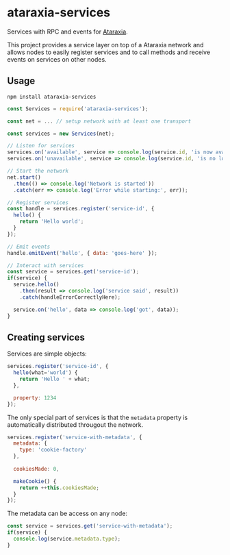 # ataraxia-services

Services with RPC and events for [Ataraxia](https://github.com/aholstenson/ataraxia).

This project provides a service layer on top of a Ataraxia network and allows
nodes to easily register services and to call methods and receive events on
services on other nodes.

## Usage

```
npm install ataraxia-services
```

```javascript
const Services = require('ataraxia-services');

const net = ... // setup network with at least one transport

const services = new Services(net);

// Listen for services
services.on('available', service => console.log(service.id, 'is now available'));
services.on('unavailable', service => console.log(service.id, 'is no longer available'));

// Start the network
net.start()
  .then(() => console.log('Network is started'))
  .catch(err => console.log('Error while starting:', err));

// Register services
const handle = services.register('service-id', {
  hello() {
    return 'Hello world';
  }
});

// Emit events
handle.emitEvent('hello', { data: 'goes-here' });

// Interact with services
const service = services.get('service-id');
if(service) {
  service.hello()
    .then(result => console.log('service said', result))
    .catch(handleErrorCorrectlyHere);

  service.on('hello', data => console.log('got', data));
}
```

## Creating services

Services are simple objects:

```javascript
services.register('service-id', {
  hello(what='world') {
    return 'Hello ' + what;
  },

  property: 1234
});
```

The only special part of services is that the `metadata` property is
automatically distributed througout the network.

```javascript
services.register('service-with-metadata', {
  metadata: {
    type: 'cookie-factory'
  },
  
  cookiesMade: 0,

  makeCookie() {
    return ++this.cookiesMade;
  }
});
```

The metadata can be access on any node:

```javascript
const service = services.get('service-with-metadata');
if(service) {
  console.log(service.metadata.type);
}
```
